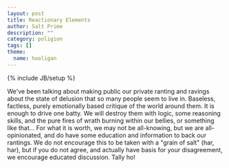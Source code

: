 ```yaml
---
layout: post
title: Reactionary Elements
author: Salt Prime
description: ""
category: poligion
tags: []
theme:
  name: hooligan
---
```

{% include JB/setup %}


We've been talking about making public our private
ranting and ravings about the state of delusion that so many people
seem to live in.  Baseless, factless, purely emotionally based
critique of the world around them.  It is enough to drive one batty.
We will destroy them with logic, some reasoning skills, and the pure
fires of wrath burning within our bellies, or something like that...
For what it is worth, we may not be all-knowing, but we are all-
opinionated, and do have some education and information to back our
rantings.  We do not encourage this to be taken with a "grain of salt"
(har, har), but if you do not agree, and actually have basis for your
disagreement, we encourage educated discussion. Tally ho!

